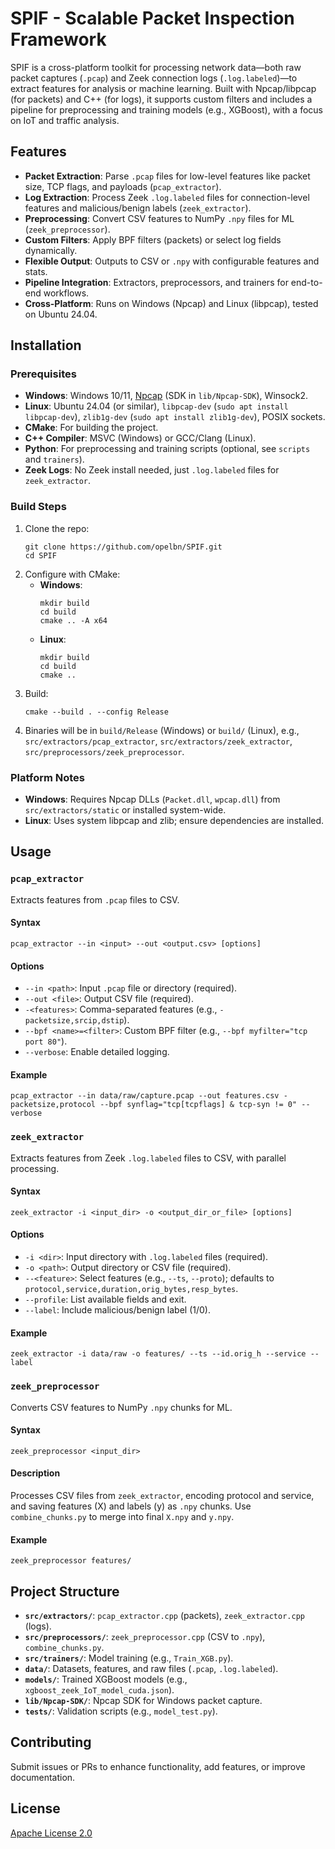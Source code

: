 # SPIF - Scalable Packet Inspection Framework

SPIF is a cross-platform toolkit for processing network data—both raw packet captures (`.pcap`) and Zeek connection logs (`.log.labeled`)—to extract features for analysis or machine learning. Built with Npcap/libpcap (for packets) and C++ (for logs), it supports custom filters and includes a pipeline for preprocessing and training models (e.g., XGBoost), with a focus on IoT and traffic analysis.

## Features
* **Packet Extraction**: Parse `.pcap` files for low-level features like packet size, TCP flags, and payloads (`pcap_extractor`).
* **Log Extraction**: Process Zeek `.log.labeled` files for connection-level features and malicious/benign labels (`zeek_extractor`).
* **Preprocessing**: Convert CSV features to NumPy `.npy` files for ML (`zeek_preprocessor`).
* **Custom Filters**: Apply BPF filters (packets) or select log fields dynamically.
* **Flexible Output**: Outputs to CSV or `.npy` with configurable features and stats.
* **Pipeline Integration**: Extractors, preprocessors, and trainers for end-to-end workflows.
* **Cross-Platform**: Runs on Windows (Npcap) and Linux (libpcap), tested on Ubuntu 24.04.

## Installation

### Prerequisites
* **Windows**: Windows 10/11, [Npcap](https://npcap.com/#download) (SDK in `lib/Npcap-SDK`), Winsock2.
* **Linux**: Ubuntu 24.04 (or similar), `libpcap-dev` (`sudo apt install libpcap-dev`), `zlib1g-dev` (`sudo apt install zlib1g-dev`), POSIX sockets.
* **CMake**: For building the project.
* **C++ Compiler**: MSVC (Windows) or GCC/Clang (Linux).
* **Python**: For preprocessing and training scripts (optional, see `scripts` and `trainers`).
* **Zeek Logs**: No Zeek install needed, just `.log.labeled` files for `zeek_extractor`.

### Build Steps
1. Clone the repo:
   ```
   git clone https://github.com/opelbn/SPIF.git
   cd SPIF
   ```
2. Configure with CMake:
   * **Windows**:
     ```
     mkdir build
     cd build
     cmake .. -A x64
     ```
   * **Linux**:
     ```
     mkdir build
     cd build
     cmake ..
     ```
3. Build:
   ```
   cmake --build . --config Release
   ```
4. Binaries will be in `build/Release` (Windows) or `build/` (Linux), e.g., `src/extractors/pcap_extractor`, `src/extractors/zeek_extractor`, `src/preprocessors/zeek_preprocessor`.

### Platform Notes
* **Windows**: Requires Npcap DLLs (`Packet.dll`, `wpcap.dll`) from `src/extractors/static` or installed system-wide.
* **Linux**: Uses system libpcap and zlib; ensure dependencies are installed.

## Usage

### `pcap_extractor`
Extracts features from `.pcap` files to CSV.

#### Syntax
```
pcap_extractor --in <input> --out <output.csv> [options]
```

#### Options
* `--in <path>`: Input `.pcap` file or directory (required).
* `--out <file>`: Output CSV file (required).
* `-<features>`: Comma-separated features (e.g., `-packetsize,srcip,dstip`).
* `--bpf <name>=<filter>`: Custom BPF filter (e.g., `--bpf myfilter="tcp port 80"`).
* `--verbose`: Enable detailed logging.

#### Example
```
pcap_extractor --in data/raw/capture.pcap --out features.csv -packetsize,protocol --bpf synflag="tcp[tcpflags] & tcp-syn != 0" --verbose
```

### `zeek_extractor`
Extracts features from Zeek `.log.labeled` files to CSV, with parallel processing.

#### Syntax
```
zeek_extractor -i <input_dir> -o <output_dir_or_file> [options]
```

#### Options
* `-i <dir>`: Input directory with `.log.labeled` files (required).
* `-o <path>`: Output directory or CSV file (required).
* `--<feature>`: Select features (e.g., `--ts`, `--proto`); defaults to `protocol,service,duration,orig_bytes,resp_bytes`.
* `--profile`: List available fields and exit.
* `--label`: Include malicious/benign label (1/0).

#### Example
```
zeek_extractor -i data/raw -o features/ --ts --id.orig_h --service --label
```

### `zeek_preprocessor`
Converts CSV features to NumPy `.npy` chunks for ML.

#### Syntax
```
zeek_preprocessor <input_dir>
```

#### Description
Processes CSV files from `zeek_extractor`, encoding protocol and service, and saving features (X) and labels (y) as `.npy` chunks. Use `combine_chunks.py` to merge into final `X.npy` and `y.npy`.

#### Example
```
zeek_preprocessor features/
```

## Project Structure
* **`src/extractors/`**: `pcap_extractor.cpp` (packets), `zeek_extractor.cpp` (logs).
* **`src/preprocessors/`**: `zeek_preprocessor.cpp` (CSV to `.npy`), `combine_chunks.py`.
* **`src/trainers/`**: Model training (e.g., `Train_XGB.py`).
* **`data/`**: Datasets, features, and raw files (`.pcap`, `.log.labeled`).
* **`models/`**: Trained XGBoost models (e.g., `xgboost_zeek_IoT_model_cuda.json`).
* **`lib/Npcap-SDK/`**: Npcap SDK for Windows packet capture.
* **`tests/`**: Validation scripts (e.g., `model_test.py`).

## Contributing
Submit issues or PRs to enhance functionality, add features, or improve documentation.

## License
[Apache License 2.0](LICENSE)